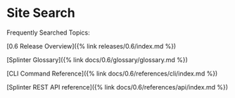 # Site Search

<!--
  Copyright 2018-2021 Cargill Incorporated
  Licensed under Creative Commons Attribution 4.0 International License
  https://creativecommons.org/licenses/by/4.0/
-->
<div id="search-wrapper">
    <div class="gcse-search" data-linktarget="_parent"></div>
    <script
      async src="https://cse.google.com/cse.js?cx={{ site.google_search_id }}">
    </script>
</div>


<div id="frequently-searched" markdown="1">

Frequently Searched Topics:

[0.6 Release Overview]({% link releases/0.6/index.md %})

[Splinter Glossary]({% link docs/0.6/glossary/glossary.md %})

[CLI Command Reference]({% link docs/0.6/references/cli/index.md %})

[Splinter REST API reference]({% link docs/0.6/references/api/index.md %})

</div>

<script defer src="../scripts/hide-frequently-searched.js"></script>
